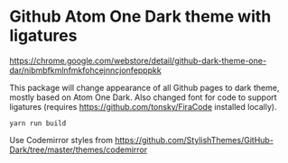 # Github Atom One Dark theme with ligatures

https://chrome.google.com/webstore/detail/github-dark-theme-one-dar/nibmbfkmlnfmkfohcejnncjonfepppkk

This package will change appearance of all Github pages to dark theme, mostly based on Atom One Dark.
Also changed font for code to support ligatures (requires https://github.com/tonsky/FiraCode installed locally).

```
yarn run build
```

Use Codemirror styles from https://github.com/StylishThemes/GitHub-Dark/tree/master/themes/codemirror

